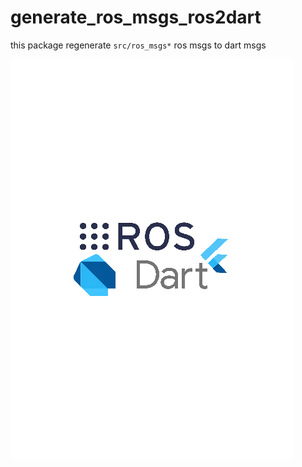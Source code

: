 # generate_ros_msgs_ros2dart

this package regenerate `src/ros_msgs*` ros msgs to dart msgs

![ros-dart](assets/ros-dart.png)